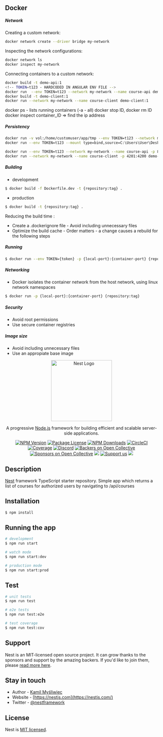 ## Docker
##### Network
Creating a custom network:
```bash
docker network create --driver bridge my-network
```
Inspecting the network configurations:
```bash
docker network ls
docker inspect my-network
```
Connecting containers to a custom network:
```bash
docker build -t demo-api:1
<!-- TOKEN=t123 - HARDCODED IN ANGULAR ENV FILE -->
docker run  --env TOKEN=t123 --network my-network --name course-api demo-api:1 - domain name = course-api
docker build -t demo-client:1
docker run --network my-network --name course-client demo-client:1
```

docker ps - lists running containers  (-a - all)
docker stop  ID, docker rm ID
docker inspect container_ID => find the ip address
##### Persistency
```bash
docker run -v vol:/home/customuser/app/tmp --env TOKEN=t123 --network my-network --name course-api -p 8088:8080 demo-api:1
docker run --env TOKEN=t123 --mount type=bind,source=C:\Users\User\Desktop\workspace\docker-client-server\course-api\tmp\courses.json,target=/home/customuser/app/tmp/courses.json -p 8088:8080 demo-api:1 
```

```bash
docker run --env TOKEN=t123 --network my-network --name course-api -p 8088:8080 demo-api:1
docker run --network my-network --name course-client -p 4201:4200 demo-client:1
```
##### Building
- development
```bash
$ docker build -f Dockerfile.dev -t {repository:tag} .
```
- production
```bash
$ docker build -t {repository:tag} .
```

Reducing the build time :
- Create a .dockerignore file - Avoid including unnecessary files
- Optimize the build cache - Order matters - a change causes a rebuild for the following steps

##### Running 

```bash
$ docker run --env TOKEN={token} -p {local-port}:{container-port} {repository:tag}
```

##### Networking
 - Docker isolates the container network from the host network, using linux network namespaces
```bash
$ docker run -p {local-port}:{container-port} {repository:tag}
```

##### Security 
- Avoid root permissions
- Use secure container registries

##### Image size
- Avoid including unnecessary files
- Use an appropiate base image

<p align="center">
  <a href="http://nestjs.com/" target="blank"><img src="https://nestjs.com/img/logo-small.svg" width="200" alt="Nest Logo" /></a>
</p>

[circleci-image]: https://img.shields.io/circleci/build/github/nestjs/nest/master?token=abc123def456
[circleci-url]: https://circleci.com/gh/nestjs/nest

  <p align="center">A progressive <a href="http://nodejs.org" target="_blank">Node.js</a> framework for building efficient and scalable server-side applications.</p>
    <p align="center">
<a href="https://www.npmjs.com/~nestjscore" target="_blank"><img src="https://img.shields.io/npm/v/@nestjs/core.svg" alt="NPM Version" /></a>
<a href="https://www.npmjs.com/~nestjscore" target="_blank"><img src="https://img.shields.io/npm/l/@nestjs/core.svg" alt="Package License" /></a>
<a href="https://www.npmjs.com/~nestjscore" target="_blank"><img src="https://img.shields.io/npm/dm/@nestjs/common.svg" alt="NPM Downloads" /></a>
<a href="https://circleci.com/gh/nestjs/nest" target="_blank"><img src="https://img.shields.io/circleci/build/github/nestjs/nest/master" alt="CircleCI" /></a>
<a href="https://coveralls.io/github/nestjs/nest?branch=master" target="_blank"><img src="https://coveralls.io/repos/github/nestjs/nest/badge.svg?branch=master#9" alt="Coverage" /></a>
<a href="https://discord.gg/G7Qnnhy" target="_blank"><img src="https://img.shields.io/badge/discord-online-brightgreen.svg" alt="Discord"/></a>
<a href="https://opencollective.com/nest#backer" target="_blank"><img src="https://opencollective.com/nest/backers/badge.svg" alt="Backers on Open Collective" /></a>
<a href="https://opencollective.com/nest#sponsor" target="_blank"><img src="https://opencollective.com/nest/sponsors/badge.svg" alt="Sponsors on Open Collective" /></a>
  <a href="https://paypal.me/kamilmysliwiec" target="_blank"><img src="https://img.shields.io/badge/Donate-PayPal-ff3f59.svg"/></a>
    <a href="https://opencollective.com/nest#sponsor"  target="_blank"><img src="https://img.shields.io/badge/Support%20us-Open%20Collective-41B883.svg" alt="Support us"></a>
  <a href="https://twitter.com/nestframework" target="_blank"><img src="https://img.shields.io/twitter/follow/nestframework.svg?style=social&label=Follow"></a>
</p>
  <!--[![Backers on Open Collective](https://opencollective.com/nest/backers/badge.svg)](https://opencollective.com/nest#backer)
  [![Sponsors on Open Collective](https://opencollective.com/nest/sponsors/badge.svg)](https://opencollective.com/nest#sponsor)-->

## Description

[Nest](https://github.com/nestjs/nest) framework TypeScript starter repository.
Simple app which returns a list of courses for authorized users by navigating to /api/courses

## Installation

```bash
$ npm install
```

## Running the app

```bash
# development
$ npm run start

# watch mode
$ npm run start:dev

# production mode
$ npm run start:prod
```

## Test

```bash
# unit tests
$ npm run test

# e2e tests
$ npm run test:e2e

# test coverage
$ npm run test:cov
```

## Support

Nest is an MIT-licensed open source project. It can grow thanks to the sponsors and support by the amazing backers. If you'd like to join them, please [read more here](https://docs.nestjs.com/support).

## Stay in touch

- Author - [Kamil Myśliwiec](https://kamilmysliwiec.com)
- Website - [https://nestjs.com](https://nestjs.com/)
- Twitter - [@nestframework](https://twitter.com/nestframework)

## License

Nest is [MIT licensed](LICENSE).
